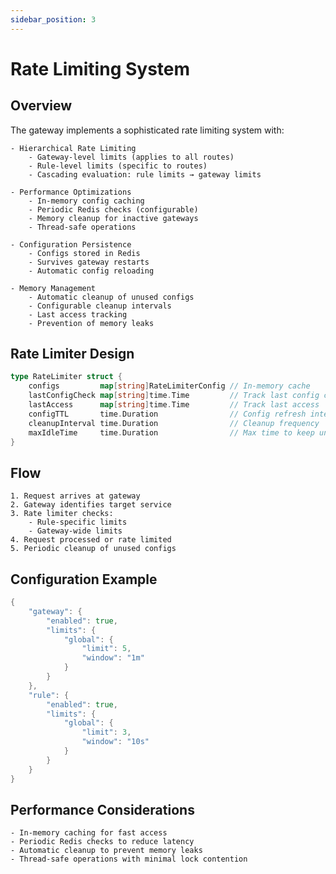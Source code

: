 ```yaml
---
sidebar_position: 3
---
```


# Rate Limiting System

## Overview
The gateway implements a sophisticated rate limiting system with:

    - Hierarchical Rate Limiting
        - Gateway-level limits (applies to all routes)
        - Rule-level limits (specific to routes)
        - Cascading evaluation: rule limits → gateway limits

    - Performance Optimizations
        - In-memory config caching
        - Periodic Redis checks (configurable)
        - Memory cleanup for inactive gateways
        - Thread-safe operations

    - Configuration Persistence
        - Configs stored in Redis
        - Survives gateway restarts
        - Automatic config reloading

    - Memory Management
        - Automatic cleanup of unused configs
        - Configurable cleanup intervals
        - Last access tracking
        - Prevention of memory leaks

## Rate Limiter Design
```go
type RateLimiter struct {
    configs         map[string]RateLimiterConfig // In-memory cache
    lastConfigCheck map[string]time.Time         // Track last config check
    lastAccess      map[string]time.Time         // Track last access
    configTTL       time.Duration                // Config refresh interval
    cleanupInterval time.Duration                // Cleanup frequency
    maxIdleTime     time.Duration                // Max time to keep unused configs
}
```

## Flow 


    1. Request arrives at gateway
    2. Gateway identifies target service
    3. Rate limiter checks:
        - Rule-specific limits
        - Gateway-wide limits
    4. Request processed or rate limited
    5. Periodic cleanup of unused configs

## Configuration Example 
```go
{
    "gateway": {
        "enabled": true,
        "limits": {
            "global": {
                "limit": 5,
                "window": "1m"
            }
        }
    },
    "rule": {
        "enabled": true,
        "limits": {
            "global": {
                "limit": 3,
                "window": "10s"
            }
        }
    }
}
```
## Performance Considerations


    - In-memory caching for fast access
    - Periodic Redis checks to reduce latency
    - Automatic cleanup to prevent memory leaks
    - Thread-safe operations with minimal lock contention
